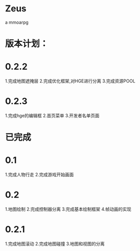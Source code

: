 Zeus
====

a mmoarpg

版本计划：
=========

0.2.2
=====
1.完成地图遮掩层
2.完成优化框架,对HGE进行分离
3.完成资源POOL

0.2.3
=====
1.完成hge的编辑框
2.首页菜单
3.开发者名单页面
  
  
  
已完成
======

0.1
===
1.完成人物行走
2.完成游戏开始画面

0.2
===
1.地图绘制
2.完成控制器分离
3.完成基本绘制框架
4.帧动画的实现

0.2.1
=====
1.完成地图滚动
2.完成地图碰撞
3.地图和视图的分离


